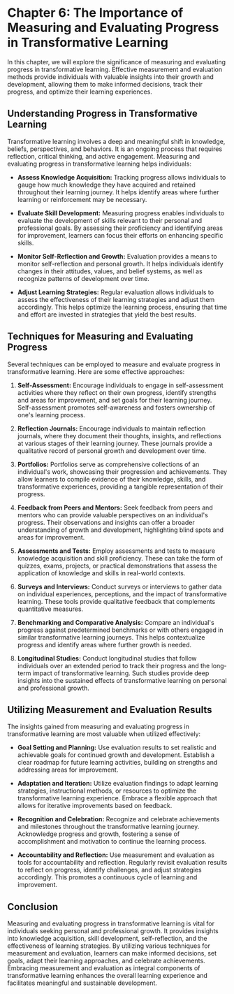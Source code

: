 Chapter 6: The Importance of Measuring and Evaluating Progress in Transformative Learning
=========================================================================================

In this chapter, we will explore the significance of measuring and evaluating progress in transformative learning. Effective measurement and evaluation methods provide individuals with valuable insights into their growth and development, allowing them to make informed decisions, track their progress, and optimize their learning experiences.

Understanding Progress in Transformative Learning
-------------------------------------------------

Transformative learning involves a deep and meaningful shift in knowledge, beliefs, perspectives, and behaviors. It is an ongoing process that requires reflection, critical thinking, and active engagement. Measuring and evaluating progress in transformative learning helps individuals:

* **Assess Knowledge Acquisition:** Tracking progress allows individuals to gauge how much knowledge they have acquired and retained throughout their learning journey. It helps identify areas where further learning or reinforcement may be necessary.

* **Evaluate Skill Development:** Measuring progress enables individuals to evaluate the development of skills relevant to their personal and professional goals. By assessing their proficiency and identifying areas for improvement, learners can focus their efforts on enhancing specific skills.

* **Monitor Self-Reflection and Growth:** Evaluation provides a means to monitor self-reflection and personal growth. It helps individuals identify changes in their attitudes, values, and belief systems, as well as recognize patterns of development over time.

* **Adjust Learning Strategies:** Regular evaluation allows individuals to assess the effectiveness of their learning strategies and adjust them accordingly. This helps optimize the learning process, ensuring that time and effort are invested in strategies that yield the best results.

Techniques for Measuring and Evaluating Progress
------------------------------------------------

Several techniques can be employed to measure and evaluate progress in transformative learning. Here are some effective approaches:

1. **Self-Assessment:** Encourage individuals to engage in self-assessment activities where they reflect on their own progress, identify strengths and areas for improvement, and set goals for their learning journey. Self-assessment promotes self-awareness and fosters ownership of one's learning process.

2. **Reflection Journals:** Encourage individuals to maintain reflection journals, where they document their thoughts, insights, and reflections at various stages of their learning journey. These journals provide a qualitative record of personal growth and development over time.

3. **Portfolios:** Portfolios serve as comprehensive collections of an individual's work, showcasing their progression and achievements. They allow learners to compile evidence of their knowledge, skills, and transformative experiences, providing a tangible representation of their progress.

4. **Feedback from Peers and Mentors:** Seek feedback from peers and mentors who can provide valuable perspectives on an individual's progress. Their observations and insights can offer a broader understanding of growth and development, highlighting blind spots and areas for improvement.

5. **Assessments and Tests:** Employ assessments and tests to measure knowledge acquisition and skill proficiency. These can take the form of quizzes, exams, projects, or practical demonstrations that assess the application of knowledge and skills in real-world contexts.

6. **Surveys and Interviews:** Conduct surveys or interviews to gather data on individual experiences, perceptions, and the impact of transformative learning. These tools provide qualitative feedback that complements quantitative measures.

7. **Benchmarking and Comparative Analysis:** Compare an individual's progress against predetermined benchmarks or with others engaged in similar transformative learning journeys. This helps contextualize progress and identify areas where further growth is needed.

8. **Longitudinal Studies:** Conduct longitudinal studies that follow individuals over an extended period to track their progress and the long-term impact of transformative learning. Such studies provide deep insights into the sustained effects of transformative learning on personal and professional growth.

Utilizing Measurement and Evaluation Results
--------------------------------------------

The insights gained from measuring and evaluating progress in transformative learning are most valuable when utilized effectively:

* **Goal Setting and Planning:** Use evaluation results to set realistic and achievable goals for continued growth and development. Establish a clear roadmap for future learning activities, building on strengths and addressing areas for improvement.

* **Adaptation and Iteration:** Utilize evaluation findings to adapt learning strategies, instructional methods, or resources to optimize the transformative learning experience. Embrace a flexible approach that allows for iterative improvements based on feedback.

* **Recognition and Celebration:** Recognize and celebrate achievements and milestones throughout the transformative learning journey. Acknowledge progress and growth, fostering a sense of accomplishment and motivation to continue the learning process.

* **Accountability and Reflection:** Use measurement and evaluation as tools for accountability and reflection. Regularly revisit evaluation results to reflect on progress, identify challenges, and adjust strategies accordingly. This promotes a continuous cycle of learning and improvement.

Conclusion
----------

Measuring and evaluating progress in transformative learning is vital for individuals seeking personal and professional growth. It provides insights into knowledge acquisition, skill development, self-reflection, and the effectiveness of learning strategies. By utilizing various techniques for measurement and evaluation, learners can make informed decisions, set goals, adapt their learning approaches, and celebrate achievements. Embracing measurement and evaluation as integral components of transformative learning enhances the overall learning experience and facilitates meaningful and sustainable development.
